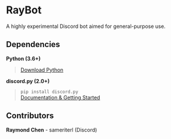 # RayBot

A highly experimental Discord bot aimed for general-purpose use.

## Dependencies
**Python (3.6+)**
> [Download Python](https://www.python.org "Click here to redirect!")

**discord.py (2.0+)**
> `pip install discord.py` \
> [Documentation & Getting Started](https://discordpy.readthedocs.io/en/latest/index.html "Click here to redirect!")

## Contributors
**Raymond Chen** - sameriterl (Discord)
